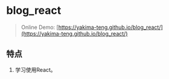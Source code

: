 # blog_react

> Online Demo: [https://yakima-teng.github.io/blog_react/](https://yakima-teng.github.io/blog_react/)

## 特点
1. 学习使用React。
